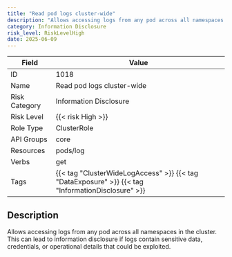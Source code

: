 ```yaml
---
title: "Read pod logs cluster-wide"
description: "Allows accessing logs from any pod across all namespaces in the cluster. This can lead to information disclosure if logs contain sensitive data, credentials, or operational details that could be exploited."
category: Information Disclosure
risk_level: RiskLevelHigh
date: 2025-06-09
---
```


| Field         | Value                                                                                             |
| ------------- | ------------------------------------------------------------------------------------------------- |
| ID            | 1018                                                                                              |
| Name          | Read pod logs cluster-wide                                                                        |
| Risk Category | Information Disclosure                                                                            |
| Risk Level    | {{< risk High >}}                                                                                 |
| Role Type     | ClusterRole                                                                                       |
| API Groups    | core                                                                                              |
| Resources     | pods/log                                                                                          |
| Verbs         | get                                                                                               |
| Tags          | {{< tag "ClusterWideLogAccess" >}} {{< tag "DataExposure" >}} {{< tag "InformationDisclosure" >}} |

## Description

Allows accessing logs from any pod across all namespaces in the cluster. This can lead to information disclosure if logs contain sensitive data, credentials, or operational details that could be exploited.
